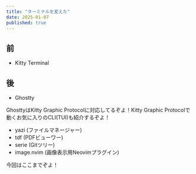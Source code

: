 ```yaml
---
title: "ターミナルを変えた"
date: 2025-01-07
published: true
---
```


## 前

- Kitty Terminal

## 後

- Ghostty

GhosttyはKitty Graphic Protocolに対応してるぞよ！Kitty Graphic Protocolで動くお気に入りのCLI(TUI)も紹介するぞよ！

- yazi (ファイルマネージャー)
- tdf (PDFビューワー)
- serie (Gitツリー)
- image.nvim (画像表示用Neovimプラグイン)

今回はここまでぞよ！
